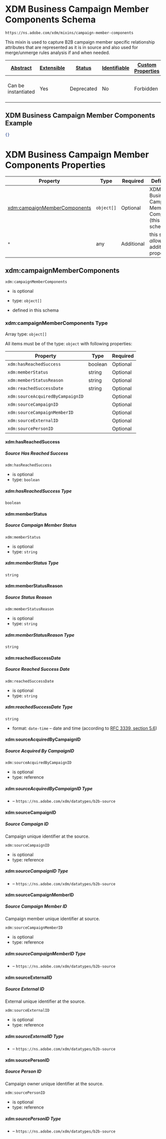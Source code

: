 
# XDM Business Campaign Member Components Schema

```
https://ns.adobe.com/xdm/mixins/campaign-member-components
```

This mixin is used to capture B2B campaign member specific relationship attributes that are represented as it is in source and also used for merge/unmerge rules analysis if and when needed.

| [Abstract](../../../abstract.md) | [Extensible](../../../extensions.md) | [Status](../../../status.md) | [Identifiable](../../../id.md) | [Custom Properties](../../../extensions.md) | [Additional Properties](../../../extensions.md) | Defined In |
|----------------------------------|--------------------------------------|------------------------------|--------------------------------|---------------------------------------------|-------------------------------------------------|------------|
| Can be instantiated | Yes | Deprecated | No | Forbidden | Permitted | [fieldgroups/campaign-member/campaign-member-components.schema.json](fieldgroups/campaign-member/campaign-member-components.schema.json) |

## XDM Business Campaign Member Components Example
```json
{}
```

# XDM Business Campaign Member Components Properties

| Property | Type | Required | Defined by |
|----------|------|----------|------------|
| [xdm:campaignMemberComponents](#xdmcampaignmembercomponents) | `object[]` | Optional | XDM Business Campaign Member Components (this schema) |
| `*` | any | Additional | this schema *allows* additional properties |

## xdm:campaignMemberComponents


`xdm:campaignMemberComponents`
* is optional
* type: `object[]`

* defined in this schema

### xdm:campaignMemberComponents Type


Array type: `object[]`

All items must be of the type:
`object` with following properties:


| Property | Type | Required |
|----------|------|----------|
| `xdm:hasReachedSuccess`| boolean | Optional |
| `xdm:memberStatus`| string | Optional |
| `xdm:memberStatusReason`| string | Optional |
| `xdm:reachedSuccessDate`| string | Optional |
| `xdm:sourceAcquiredByCampaignID`|  | Optional |
| `xdm:sourceCampaignID`|  | Optional |
| `xdm:sourceCampaignMemberID`|  | Optional |
| `xdm:sourceExternalID`|  | Optional |
| `xdm:sourcePersonID`|  | Optional |



#### xdm:hasReachedSuccess
##### Source Has Reached Success


`xdm:hasReachedSuccess`
* is optional
* type: `boolean`

##### xdm:hasReachedSuccess Type


`boolean`







#### xdm:memberStatus
##### Source Campaign Member Status


`xdm:memberStatus`
* is optional
* type: `string`

##### xdm:memberStatus Type


`string`








#### xdm:memberStatusReason
##### Source Status Reason


`xdm:memberStatusReason`
* is optional
* type: `string`

##### xdm:memberStatusReason Type


`string`








#### xdm:reachedSuccessDate
##### Source Reached Success Date


`xdm:reachedSuccessDate`
* is optional
* type: `string`

##### xdm:reachedSuccessDate Type


`string`
* format: `date-time` – date and time (according to [RFC 3339, section 5.6](http://tools.ietf.org/html/rfc3339))








#### xdm:sourceAcquiredByCampaignID
##### Source Acquired By CampaignID


`xdm:sourceAcquiredByCampaignID`
* is optional
* type: reference

##### xdm:sourceAcquiredByCampaignID Type


* []() – `https://ns.adobe.com/xdm/datatypes/b2b-source`







#### xdm:sourceCampaignID
##### Source Campaign ID

Campaign unique identifier at the source.

`xdm:sourceCampaignID`
* is optional
* type: reference

##### xdm:sourceCampaignID Type


* []() – `https://ns.adobe.com/xdm/datatypes/b2b-source`







#### xdm:sourceCampaignMemberID
##### Source Campaign Member ID

Campaign member unique identifier at source.

`xdm:sourceCampaignMemberID`
* is optional
* type: reference

##### xdm:sourceCampaignMemberID Type


* []() – `https://ns.adobe.com/xdm/datatypes/b2b-source`







#### xdm:sourceExternalID
##### Source External ID

External unique identifier at the source.

`xdm:sourceExternalID`
* is optional
* type: reference

##### xdm:sourceExternalID Type


* []() – `https://ns.adobe.com/xdm/datatypes/b2b-source`







#### xdm:sourcePersonID
##### Source Person ID

Campaign owner unique identifier at the source.

`xdm:sourcePersonID`
* is optional
* type: reference

##### xdm:sourcePersonID Type


* []() – `https://ns.adobe.com/xdm/datatypes/b2b-source`











